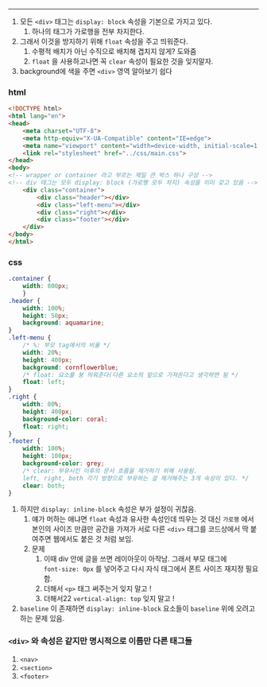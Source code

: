 ---

1. 모든 `<div>` 태그는 `display: block` 속성을 기본으로 가지고 있다.
    1. 하나의 태그가 가로행을 전부 차지한다.
2. 그래서 이것을 방지하기 위해 `float` 속성을 주고 띄워준다.
    1. 수평적 배치가 아닌 수직으로 배치해 겹치지 않게? 도와줌
    2. `float` 을 사용하고나면 꼭 `clear` 속성이 필요한 것을 잊지말자.
3. background에 색을 주면 `<div>` 영역 알아보기 쉽다

### html
```html
<!DOCTYPE html>
<html lang="en">
<head>
	<meta charset="UTF-8">
	<meta http-equiv="X-UA-Compatible" content="IE=edge">    
	<meta name="viewport" content="width=device-width, initial-scale=1.0">    <title>Document</title>    
	<link rel="stylesheet" href="../css/main.css">
</head>
<body>    
<!-- wrapper or container 라고 부르는 제일 큰 박스 하나 구성 -->    
<!-- div 태그는 모두 display: block (가로행 모두 차지) 속성을 이미 갖고 있음 -->    
	<div class="container">        
		<div class="header"></div>
		<div class="left-menu"></div>
		<div class="right"></div>
		<div class="footer"></div>
	</div>
</body>
</html>
```

### css
```css
.container {  
	width: 800px;
	}
.header {  
	width: 100%;  
	height: 50px;  
	background: aquamarine;
}
.left-menu {  
	/* %: 부모 tag에서의 비율 */  
	width: 20%;  
	height: 400px;  
	background: cornflowerblue;  
	/* float: 요소를 붕 띄워준다(다른 요소의 앞으로 가져온다고 생각하면 됨 */  
	float: left;
}
.right { 
	width: 80%;  
	height: 400px;  
	background-color: coral;  
	float: right;
}
.footer { 
	width: 100%;  
	height: 100px;  
	background-color: grey;  
	/* clear: 부유시킨 이후의 문서 흐름을 제거하기 위해 사용됨.  
	left, right, both 각기 방향으로 부유하는 걸 제거해주는 3개 속성이 있다. */  
	clear: both;
}
```

1. 하지만 `display: inline-block` 속성은 부가 설정이 귀찮음.
    1. 얘가 머하는 애냐면 `float` 속성과 유사한 속성인데 띄우는 것 대신 `가로행` 에서  
        본인의 사이즈 만큼만 공간을 가져가 서로 다른 `<div>` 태그를 코드상에서 딱 붙여주면 웹에서도 붙은 것 처럼 보임.
    2. 문제
        1. 이때 div 안에 글을 쓰면 레이아웃이 아작남. 그래서 부모 태그에  
            `font-size: 0px` 를 넣어주고 다시 자식 태그에서 폰트 사이즈 재지정 필요함.
        2. 더해서 `<p>` 태그 써주는거 잊지 말고 !
        3. 더해서22 `vertical-align: top` 잊지 말고 !
2. `baseline` 이 존재하면 `display: inline-block` 요소들이 `baseline` 위에 오려고 하는 문제 있음.

  

### `<div>` 와 속성은 같지만 명시적으로 이름만 다른 태그들

1. `<nav>`
2. `<section>`
3. `<footer>`